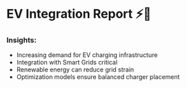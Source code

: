 
# EV Integration Report ⚡🚗

### Insights:
- Increasing demand for EV charging infrastructure
- Integration with Smart Grids critical
- Renewable energy can reduce grid strain
- Optimization models ensure balanced charger placement
